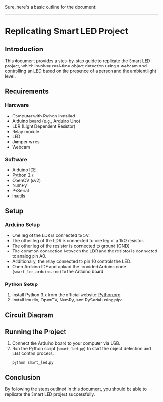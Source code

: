 Sure, here's a basic outline for the document:

---

# Replicating Smart LED Project

## Introduction

This document provides a step-by-step guide to replicate the Smart LED project, which involves real-time object detection using a webcam and controlling an LED based on the presence of a person and the ambient light level.

## Requirements

### Hardware

- Computer with Python installed
- Arduino board (e.g., Arduino Uno)
- LDR (Light Dependent Resistor)
- Relay module
- LED
- Jumper wires
- Webcam

### Software

- Arduino IDE
- Python 3.x
- OpenCV (cv2)
- NumPy
- PySerial
- imutils

## Setup

### Arduino Setup

- One leg of the LDR is connected to 5V.
- The other leg of the LDR is connected to one leg of a 1kΩ resistor.
- The other leg of the resistor is connected to ground (GND).
- The common connection between the LDR and the resistor is connected to analog pin A0.
- Additionally, the relay connected to pin 10 controls the LED.
- Open Arduino IDE and upload the provided Arduino code (`smart_led_arduino.ino`) to the Arduino board.

### Python Setup

1. Install Python 3.x from the official website: [Python.org](https://www.python.org/)
2. Install imutils, OpenCV, NumPy, and PySerial using pip:

## Circuit Diagram

## Running the Project

1. Connect the Arduino board to your computer via USB.
2. Run the Python script (`smart_led.py`) to start the object detection and LED control process.
   ```
   python smart_led.py
   ```

## Conclusion

By following the steps outlined in this document, you should be able to replicate the Smart LED project successfully.
